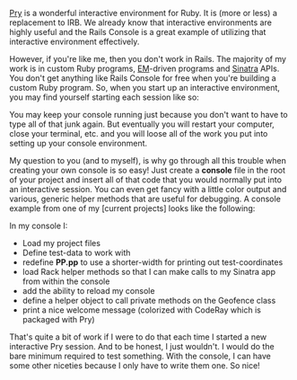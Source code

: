 [Pry][1] is a wonderful interactive environment for Ruby. It is (more or less)
a replacement to IRB. We already know that interactive environments are highly
useful and the Rails Console is a great example of utilizing that interactive
environment effectively. 

However, if you're like me, then you don't work in Rails. The majority of my
work is in custom Ruby programs, [EM][2]-driven programs and [Sinatra][4] APIs.
You don't get anything like Rails Console for free when you're building a custom
Ruby program. So, when you start up an interactive environment, you may find
yourself starting each session like so:

<script src="https://gist.github.com/2844201.js"> 
</script>

You may keep your console running just because you don't want to have to type
all of that junk again. But eventually you will restart your computer, close
your terminal, etc. and you will loose all of the work you put into setting up
your console environment. 

My question to you (and to myself), is why go through all this trouble when
creating your own console is so easy! Just create a __console__ file in the
root of your project and insert all of that code that you would normally put
into an interactive session. You can even get fancy with a little color output
and various, generic helper methods that are useful for debugging. A console
example from one of my [current projects] looks like the following:

<script src="https://gist.github.com/2844251.js"> 
</script>

In my console I:

- Load my project files
- Define test-data to work with
- redefine __PP.pp__ to use a shorter-width for printing out test-coordinates
- load Rack helper methods so that I can make calls to my Sinatra app from
within the console
- add the ability to reload my console
- define a helper object to call private methods on the Geofence class
- print a nice welcome message (colorized with CodeRay which is packaged with
Pry)

That's quite a bit of work if I were to do that each time I started a new
interactive Pry session. And to be honest, I just wouldn't. I would do the bare
minimum required to test something. With the console, I can have some other
niceties because I only have to write them one. So nice!


  [1]: http://pry.github.com/
  [2]: http://rubyeventmachine.com/
  [3]: https://github.com/JohnMurray/geofence-server-example
  [4]: http://www.sinatrarb.com/
